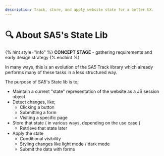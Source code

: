 ```yaml
---
description: Track, store, and apply website state for a better UX.
---
```


# 🔍 About SA5's State Lib

{% hint style="info" %}
**CONCEPT STAGE** - gathering requirements and early design strategy&#x20;
{% endhint %}

In many ways, this is an evolution of the SA5 Track library which already performs many of these tasks in a less structured way.&#x20;

The purpose of SA5's State lib is to;

* Maintain a current "state" representation of the website as a JS session object
* Detect changes, like;
  * Clicking a button
  * Submitting a form
  * Visiting a specific page&#x20;
* Store that state ( in various ways, depending on the use case )
  * Retrieve that state later
* Apply the state
  * Conditional visibility
  * Styling changes like light mode / dark mode&#x20;
  * Submit the data with forms&#x20;



